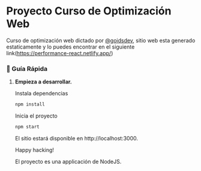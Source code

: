 # Proyecto Curso de Optimización Web

Curso de optimización web dictado por [@goidsdev](https://twitter.com/goidsdev), sitio web esta generado estaticamente y lo puedes encontrar en el siguiente link(https://performance-react.netlify.app/)

### 🤖 Guía Rápida

1.  **Empieza a desarrollar.**

    Instala dependencias

    ```sh
    npm install
    ```

    Inicia el proyecto

    ```sh
    npm start
    ```

    El sitio estará disponible en http://localhost:3000.

    Happy hacking!

    El proyecto es una applicación de NodeJS.
